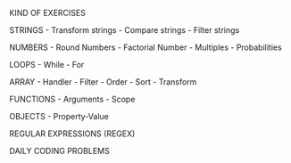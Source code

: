KIND OF EXERCISES

STRINGS
    - Transform strings
    - Compare strings 
    - Filter strings

NUMBERS
    - Round Numbers
    - Factorial Number
    - Multiples
    - Probabilities

LOOPS
    - While
    - For

ARRAY
    - Handler
    - Filter
    - Order
    - Sort
    - Transform

FUNCTIONS
    - Arguments
    - Scope

OBJECTS
    - Property-Value

REGULAR EXPRESSIONS (REGEX)

DAILY CODING PROBLEMS